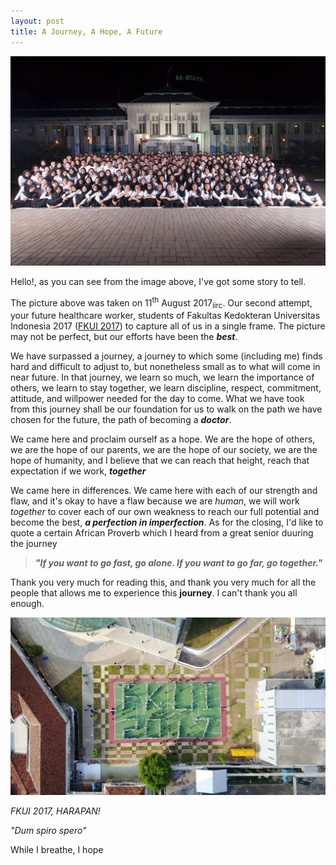 ```yaml
---
layout: post
title: A Journey, A Hope, A Future
---
```

![descr](/stuff/img/fkui2017.jpg "FKUI 2017 Harapan")

Hello!, as you can see from the image above, I've got some story to tell.

The picture above was taken on 11<sup>th</sup> August 2017<sub>iirc</sub>. Our second attempt, your future healthcare worker, students of Fakultas Kedokteran Universitas Indonesia 2017 ([FKUI 2017](http://www.fkui2017.org/ "FKUI 2017 Official Website")) to capture all of us in a single frame. The picture may not be perfect, but our efforts have been the *__best__*.

We have surpassed a journey, a journey to which some (including me) finds hard and difficult to adjust to, but nonetheless small as to what will come in near future. In that journey, we learn so much, we learn the importance of others, we learn to stay together, we learn discipline, respect, commitment, attitude, and willpower needed for the day to come. What we have took from this journey shall be our foundation for us to walk on the path we have chosen for the future, the path of becoming a *__doctor__*.

We came here and proclaim ourself as a hope. We are the hope of others, we are the hope of our parents, we are the hope of our society, we are the hope of humanity, and I believe that we can reach that height, reach that expectation if we work, *__together__*

We came here in differences. We came here with each of our strength and flaw, and it's okay to have a flaw because we are *human*, we will work *together* to cover each of our own weakness to reach our full potential and become the best, *__a perfection in imperfection__*. As for the closing, I'd like to quote a certain African Proverb which I heard from a great senior duuring the journey
>*__"If you want to go fast, go alone. If you want to go far, go together."__*

Thank you very much for reading this, and thank you very much for all the people that allows me to experience this __journey__. I can't thank you all enough.

![descr](/stuff/img/formasiabove1.jpg "FKUI 2017")

*FKUI 2017, HARAPAN!*

*"Dum spiro spero"* 

While I breathe, I hope